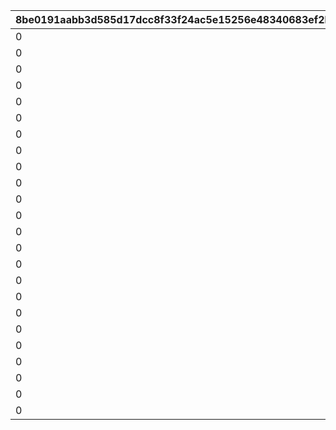 |8be0191aabb3d585d17dcc8f33f24ac5e15256e48340683ef2b7ca86bf7f18f2|130abf293cf5a4ef428ac1df4ba9212a4254cee2c8ce57cfb5bafc7a4f36e948|4f9b932faeef18523aff64bdd019f36a5647abec24854e1fbbb547866f1f2ca0|6186283fd2f7036f71594b675d66dac575fa1282db2c65e905111160610f8a04|648db09230e46e8cd7a2c964157bcfc1a98f0d41e93ef7ddc8012fe200174dfb|ee1b36a4075e76b9a3ce93552f398810eea9023fae0e0f8082b81c6fddac9cfa|d63d88ab16510669bc38a0c83fbab1835db58283c61e926a1e434815700d13f8|2669a41b2ffea1a9c95971538cb8518bb7d53c192cbe213b01fc465cf6e60c06|61c3d4c02d5058636a05f370cc258618bc3c5d84e6ff1506917589d568857739|26e35e4fb8fbdfccf7757836b1391fb0dc8fed01b31b04e2b10cd91fd525afa3|d669f93fe4add9e9cc7305a36b6e1d8c0e8566dc48a0052715e7cb4f9168c5a6|a2a05f8597923191a233721b921e5fed6818d7c841d10f08039bbd0f23cb4ce5|a6fc5c46076f931090cf6d0f63d775d854df4a59e6850ebffcc6c1c3a067bdb0|48c038c115eebc0d38d7c65ec5471a8196740df7cfcab35a9094e8c89ac4e56f|f12b37bd4ecf54437b9616d75bc6c86ba97be3d39cdeb594999328e2d83d0420|
| --- | --- | --- | --- | --- | --- | --- | --- | --- | --- | --- | --- | --- | --- | --- |
|0|1|100198|1.3|0|92407110|0|0|100198|0|bgm_MC170|-30|bgm_MC170|94002|-30|
|0|1|100198|1.3|0|92407120|0|0|100198|0|bgm_MC170|-30|bgm_MC170|94002|-30|
|0|1|100198|1.3|0|92407130|0|0|100198|0|bgm_MC170|-30|bgm_MC170|94002|-30|
|0|1|100198|1.3|0|92407140|0|0|100198|0|bgm_MC170|-30|bgm_MC170|94002|-30|
|0|2|100198|1.45|0|92407210|0|0|100198|0|bgm_MC170|-30|bgm_MC170|94002|20|
|0|2|100198|1.45|0|92407220|0|0|100198|0|bgm_MC170|-30|bgm_MC170|94002|20|
|0|2|100198|1.45|0|92407230|0|0|100198|0|bgm_MC170|-30|bgm_MC170|94002|20|
|0|2|100198|1.45|0|92407240|0|0|100198|0|bgm_MC170|-30|bgm_MC170|94002|20|
|0|3|100198|1.4|0|92407310|0|0|100198|0|bgm_MC170|-30|bgm_MC170|94002|-30|
|0|3|100198|1.4|0|92407320|0|0|100198|0|bgm_MC170|-30|bgm_MC170|94002|-30|
|0|3|100198|1.4|0|92407330|0|0|100198|0|bgm_MC170|-30|bgm_MC170|94002|-30|
|0|3|100198|1.4|0|92407340|0|0|100198|0|bgm_MC170|-30|bgm_MC170|94002|-30|
|0|1|101822|0.9|0|92408110|0|0|101822|0|bgm_MC170|-30|bgm_MC170|94002|-30|
|0|1|101822|0.9|0|92408120|0|0|101822|0|bgm_MC170|-30|bgm_MC170|94002|-30|
|0|1|101822|0.9|0|92408130|0|0|101822|0|bgm_MC170|-30|bgm_MC170|94002|-30|
|0|1|101822|0.9|0|92408140|0|0|101822|0|bgm_MC170|-30|bgm_MC170|94002|-30|
|0|2|101822|1|0|92408210|0|0|101822|0|bgm_MC170|-30|bgm_MC170|94002|20|
|0|2|101822|1|0|92408220|0|0|101822|0|bgm_MC170|-30|bgm_MC170|94002|20|
|0|2|101822|1|0|92408230|0|0|101822|0|bgm_MC170|-30|bgm_MC170|94002|20|
|0|2|101822|1|0|92408240|0|0|101822|0|bgm_MC170|-30|bgm_MC170|94002|20|
|0|3|101822|0.9|0|92408310|0|0|101822|0|bgm_MC170|-30|bgm_MC170|94002|0|
|0|3|101822|0.9|0|92408320|0|0|101822|0|bgm_MC170|-30|bgm_MC170|94002|0|
|0|3|101822|0.9|0|92408330|0|0|101822|0|bgm_MC170|-30|bgm_MC170|94002|0|
|0|3|101822|0.9|0|92408340|0|0|101822|0|bgm_MC170|-30|bgm_MC170|94002|0|